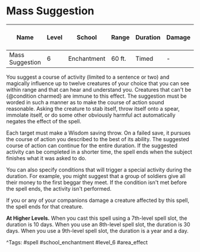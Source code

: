 # Mass Suggestion

| Name | Level | School | Range | Duration | Damage | Save DC & Type |
|------|-------|--------|-------|----------|--------|----------------|
| Mass Suggestion | 6 | Enchantment | 60 ft. | Timed | - | - |

You suggest a course of activity (limited to a sentence or two) and magically influence up to twelve creatures of your choice that you can see within range and that can hear and understand you. Creatures that can't be {@condition charmed} are immune to this effect. The suggestion must be worded in such a manner as to make the course of action sound reasonable. Asking the creature to stab itself, throw itself onto a spear, immolate itself, or do some other obviously harmful act automatically negates the effect of the spell.

Each target must make a Wisdom saving throw. On a failed save, it pursues the course of action you described to the best of its ability. The suggested course of action can continue for the entire duration. If the suggested activity can be completed in a shorter time, the spell ends when the subject finishes what it was asked to do.

You can also specify conditions that will trigger a special activity during the duration. For example, you might suggest that a group of soldiers give all their money to the first beggar they meet. If the condition isn't met before the spell ends, the activity isn't performed.

If you or any of your companions damage a creature affected by this spell, the spell ends for that creature.

**At Higher Levels.** When you cast this spell using a 7th-level spell slot, the duration is 10 days. When you use an 8th-level spell slot, the duration is 30 days. When you use a 9th-level spell slot, the duration is a year and a day.

^Tags: #spell #school_enchantment #level_6 #area_effect